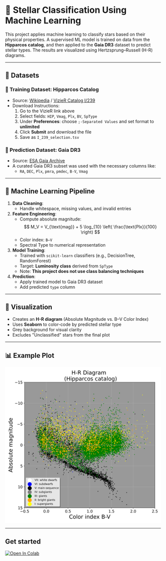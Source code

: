# 🌟 Stellar Classification Using Machine Learning

This project applies machine learning to classify stars based on their physical properties. A supervised ML model is trained on data from the **Hipparcos catalog**, and then applied to the **Gaia DR3** dataset to predict stellar types. The results are visualized using Hertzsprung–Russell (H-R) diagrams.

---

## 📁 Datasets

### 🔹 Training Dataset: **Hipparcos Catalog**
- Source: [Wikipedia](https://en.wikipedia.org/wiki/Hipparcos) / [VizieR Catalog I/239](http://vizier.u-strasbg.fr/viz-bin/VizieR?-source=I/239)
- Download Instructions:
  1. Go to the VizieR link above
  2. Select fields: `HIP`, `Vmag`, `Plx`, `BV`, `SpType`
  3. Under **Preferences**: choose `;-Separated Values` and set format to **unlimited**
  4. Click **Submit** and download the file
  5. Save as `I_239_selection.tsv`

### 🔹 Prediction Dataset: **Gaia DR3**
- Source: [ESA Gaia Archive](https://gea.esac.esa.int/archive/)
- A curated Gaia DR3 subset was used with the necessary columns like:
  - `RA`, `DEC`, `Plx`, `pmra`, `pmdec`, `B-V`, `Vmag`

---

## 🧠 Machine Learning Pipeline

1. **Data Cleaning**:
   - Handle whitespace, missing values, and invalid entries
2. **Feature Engineering**:
   - Compute absolute magnitude:  
     $$
     M_V = V_{\text{mag}} + 5 \log_{10} \left( \frac{\text{Plx}}{100} \right)
     $$
   - Color index: `B–V`
   - Spectral Type to numerical representation
3. **Model Training**:
   - Trained with `scikit-learn` classifiers (e.g., DecisionTree, RandomForest)
   - Target: **Luminosity class** derived from `SpType`
   - Note: **This project does not use class balancing techniques**
4. **Prediction**:
   - Apply trained model to Gaia DR3 dataset
   - Add predicted `type` column

---

## 🌌 Visualization

- Creates an **H-R diagram** (Absolute Magnitude vs. B–V Color Index)
- Uses **Seaborn** to color-code by predicted stellar type
- Grey background for visual clarity
- Excludes "Unclassified" stars from the final plot

---

## 📊 Example Plot

![HR Diagram](hr_diagram_example.png) <!-- Optional: Replace with actual plot -->

---
## Get started

[![Open In Colab](https://colab.research.google.com/assets/colab-badge.svg)](https://colab.research.google.com/github/roycosmology/BRICS/blob/main/star_classification.ipynb)
